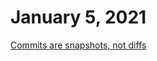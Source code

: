 # January 5, 2021

[Commits are snapshots, not diffs](https://github.blog/2020-12-17-commits-are-snapshots-not-diffs/)
